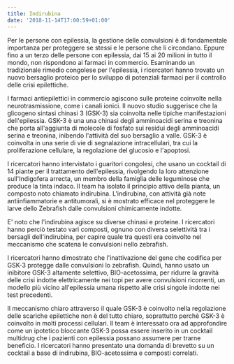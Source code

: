 ```yaml
---
title: Indirubina
date: '2018-11-14T17:00:59+01:00'
---
```

Per le persone con epilessia, la gestione delle convulsioni è di fondamentale importanza per proteggere se stessi e le persone che li circondano. Eppure fino a un terzo delle persone con epilessia, dai 15 ai 20 milioni in tutto il mondo, non rispondono ai farmaci in commercio. Esaminando un tradizionale rimedio congolese per l'epilessia, i ricercatori hanno trovato un nuovo bersaglio proteico per lo sviluppo di potenziali farmaci per il controllo delle crisi epilettiche. 

I farmaci antiepilettici in commercio agiscono sulle proteine coinvolte nella neurotrasmissione, come i canali ionici. Il nuovo studio suggerisce che la glicogeno sintasi chinasi 3 (GSK-3) sia coinvolta nelle tipiche manifestazioni dell'epilessia. GSK-3 è una una chinasi degli amminoacidi serina e treonina che porta all'aggiunta di molecole di fosfato sui residui degli amminoacidi serina e treonina, inibendo l'attività del suo bersaglio a valle. GSK-3 è coinvolta in una serie di vie di segnalazione intracellulari, tra cui la proliferazione cellulare, la regolazione del glucosio e l'apoptosi.

I ricercatori hanno intervistato i guaritori congolesi, che usano un cocktail di 14 piante per il trattamento dell'epilessia, rivolgendo la loro attenzione sull'Indigofera arrecta, un membro della famiglia delle leguminose che produce la tinta indaco. Il team ha isolato il principio attivo della pianta, un composto noto chiamato indirubina. L'indirubina, con attività già note antiinfiammatorie e antitumorali, si è mostrato efficace nel proteggere le larve dello Zebrafish dalle convulsioni chimicamente indotte.

E' noto che l'indirubina agisce su diverse chinasi e proteine. I ricercatori hanno perciò testato vari composti, ognuno con diversa selettività tra i bersagli dell'indirubina, per capire quale tra questi era coinvolto nel meccanismo che scatena le convulsioni nello zebrafish.

I ricercatori hanno dimostrato che l'inattivazione del gene che codifica per GSK-3 protegge dalle convulsioni lo zebrafish. Quindi, hanno usato un inibitore GSK-3 altamente selettivo, BIO-acetossima, per ridurre la gravità delle crisi indotte elettricamente nei topi per avere convulsioni ricorrenti, un modello più vicino all'epilessia umana rispetto alle crisi singole indotte nei test precedenti.

Il meccanismo chiaro attraverso il quale GSK-3 è coinvolto nella regolazione delle scariche epilettiche non è del tutto chiaro, soprattutto perchè GSK-3 è coinvolto in molti processi cellulari. Il team è interessato ora ad approfondire come un ipotetico bloccante GSK-3 possa essere inserito in un cocktail multidrug che i pazienti con epilessia possano assumere per trarne beneficio. I ricercatori hanno presentato una domanda di brevetto su un cocktail a base di indirubina, BIO-acetossima e composti correlati.
